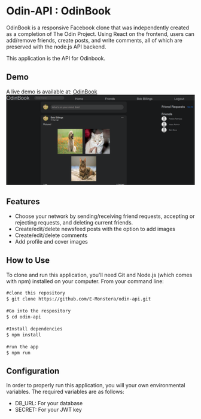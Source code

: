 # Odin-API : OdinBook

OdinBook is a responsive Facebook clone that was independently created as a completion of The Odin Project. Using React on the frontend, users can add/remove friends, create posts, and write comments, all of which are preserved with the node.js API backend.

This application is the API for Odinbook.


## Demo
A live demo is available at: [OdinBook](http://odinbook.elisabethoconnor.com)
![Screenshot of Demo](/public/images/odinbook.png)

## Features
- Choose your network by sending/receiving friend requests, accepting or rejecting requests, and deleting current friends.
- Create/edit/delete newsfeed posts with the option to add images
- Create/edit/delete comments
- Add profile and cover images

## How to Use
To clone and run this application, you'll need Git and Node.js (which comes with npm) installed on your computer. From your command line:

```
#clone this repository
$ git clone https://github.com/E-Monstera/odin-api.git

#Go into the respository
$ cd odin-api

#Install dependencies
$ npm install

#run the app
$ npm run
```

## Configuration
In order to properly run this application, you will your own environmental variables.
The required variables are as follows:
 - DB_URL: For your database
 - SECRET: For your JWT key
